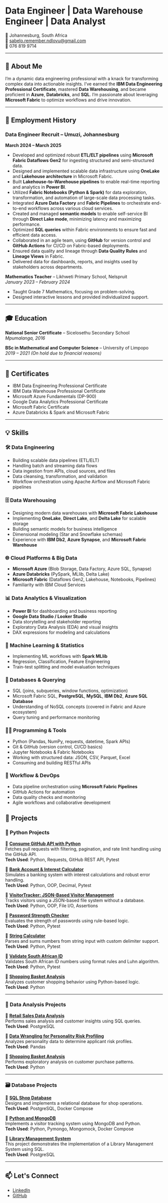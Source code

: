 # Data Engineer | Data Warehouse Engineer | Data Analyst 

📍 Johannesburg, South Africa  
📧 sabelo.remember.ndlovu@gmail.com  
📱 076 819 9714  

---

## 👋 About Me  
I’m a dynamic data engineering professional with a knack for transforming complex data into actionable insights. I’ve earned the **IBM Data Engineering Professional Certificate**, mastered **Data Warehousing**, and became proficient in **Azure**, **Databricks**, and **SQL**. I’m passionate about leveraging **Microsoft Fabric** to optimize workflows and drive innovation.  

---

## 💼 Employment History  
### Data Engineer Recruit – Umuzi, Johannesburg  
**March 2024 – March 2025**

- Developed and optimized robust **ETL/ELT pipelines** using **Microsoft Fabric Dataflows Gen2** for ingesting structured and semi-structured data.  
- Designed and implemented scalable data infrastructure using **OneLake** and **Lakehouse architecture** in Microsoft Fabric.  
- Built **Lakehouse-to-Warehouse pipelines** to enable real-time reporting and analytics in **Power BI**.  
- Utilized **Fabric Notebooks (Python & Spark)** for data exploration, transformation, and automation of large-scale data processing tasks.  
- Integrated **Azure Data Factory** and **Fabric Pipelines** to orchestrate end-to-end workflows across various cloud services.  
- Created and managed **semantic models** to enable self-service BI through **Direct Lake mode**, minimizing latency and maximizing performance.  
- Optimized **SQL queries** within Fabric environments to ensure fast and efficient data access.  
- Collaborated in an agile team, using **GitHub** for version control and **GitHub Actions** for CI/CD on Fabric-based deployments.  
- Ensured data quality and lineage through **Data Quality Rules** and **Lineage Views** in Fabric.  
- Delivered data for dashboards, reports, and insights used by stakeholders across departments.


**Mathematics Teacher** – Likhweti Primary School, Nelspruit  
*January 2023 – February 2024*  
- Taught Grade 7 Mathematics, focusing on problem-solving.  
- Designed interactive lessons and provided individualized support.

---

## 🎓 Education  

**National Senior Certificate** – Sicelosethu Secondary School  
*Mpumalanga, 2016*  

**BSc in Mathematical and Computer Science** – University of Limpopo  
*2019 – 2021 (On hold due to financial reasons)*  

---

## 📜 Certificates  

- IBM Data Engineering Professional Certificate 
- IBM Data Warehouse Professional Certificate 
- Microsoft Azure Fundamentals (DP-900)
- Google Data Analytics Professional Certificate
- Microsoft Fabric Certificate
- Azure Databricks & Spark and Microsoft Fabric 

---

## 💡 Skills

### 🛠️ Data Engineering  
- Building scalable data pipelines (ETL/ELT)  
- Handling batch and streaming data flows  
- Data ingestion from APIs, cloud sources, and files  
- Data cleansing, transformation, and validation  
- Workflow orchestration using Apache Airflow and Microsoft Fabric pipelines  

### 🗄️ Data Warehousing  
- Designing modern data warehouses with **Microsoft Fabric Lakehouse**  
- Implementing **OneLake**, **Direct Lake**, and **Delta Lake** for scalable storage  
- Building semantic models for business intelligence  
- Dimensional modeling (Star and Snowflake schemas)  
- Experience with **IBM Db2**, **Azure Synapse**, and **Microsoft Fabric Warehouse**  

### 🌐 Cloud Platforms & Big Data  
- **Microsoft Azure** (Blob Storage, Data Factory, Azure SQL, Synapse)  
- **Azure Databricks** (PySpark, MLlib, Delta Lake)  
- **Microsoft Fabric** (Dataflows Gen2, Lakehouse, Notebooks, Pipelines)  
- Familiarity with IBM Cloud Services  

### 📊 Data Analytics & Visualization  
- **Power BI** for dashboarding and business reporting  
- **Google Data Studio / Looker Studio**  
- Data storytelling and stakeholder reporting  
- Exploratory Data Analysis (EDA) and visual insights  
- DAX expressions for modeling and calculations  

### 🧠 Machine Learning & Statistics  
- Implementing ML workflows with **Spark MLlib**  
- Regression, Classification, Feature Engineering  
- Train-test splitting and model evaluation techniques  

### 💾 Databases & Querying  
- SQL (joins, subqueries, window functions, optimization)  
- Microsoft Fabric SQL, **PostgreSQL**, **MySQL**, **IBM Db2**, **Azure SQL Database**  
- Understanding of NoSQL concepts (covered in Fabric and Azure ecosystem)  
- Query tuning and performance monitoring  

### 👨‍💻 Programming & Tools  
- Python (Pandas, NumPy, requests, datetime, Spark APIs)  
- Git & GitHub (version control, CI/CD basics)  
- Jupyter Notebooks & Fabric Notebooks  
- Working with structured data: JSON, CSV, Parquet, Excel  
- Consuming and building RESTful APIs  

### 🔧 Workflow & DevOps  
- Data pipeline orchestration using **Microsoft Fabric Pipelines**  
- GitHub Actions for automation  
- Data quality checks and monitoring  
- Agile workflows and collaborative development  

## 🚀 Projects

### 🐍 Python Projects

🔹 **[Consume GitHub API with Python](https://github.com/SRSuccesTemusaNdlovu/Consume-GitHub-Api)**  
Fetches pull requests with filtering, pagination, and rate limit handling using the GitHub API.  
**Tech Used**: Python, Requests, GitHub REST API, Pytest

🔹 **[Bank Account & Interest Calculator](https://github.com/SRSuccesTemusaNdlovu/Bank-Account---Interest-Calculator)**  
Simulates a banking system with interest calculations and robust error handling.  
**Tech Used**: Python, OOP, Decimal, Pytest

🔹 **[VisitorTracker: JSON-Based Visitor Management](https://github.com/SRSuccesTemusaNdlovu/VisitorTracker-JSON-Based-Visitor-Management)**  
Tracks visitors using a JSON-based file system without a database.  
**Tech Used**: Python, OOP, File I/O, Assertions

🔹 **[Password Strength Checker](https://github.com/SRSuccesTemusaNdlovu/Password-sStrength-Checker)**  
Evaluates the strength of passwords using rule-based logic.  
**Tech Used**: Python, Pytest

🔹 **[String Calculator](https://github.com/SRSuccesTemusaNdlovu/The-String-Calculator-project)**  
Parses and sums numbers from string input with custom delimiter support.  
**Tech Used**: Python, Pytest

🔹 **[Validate South African ID](https://github.com/SRSuccesTemusaNdlovu/Validate-South-African-ID)**  
Validates South African ID numbers using format rules and Luhn algorithm.  
**Tech Used**: Python, Pytest

🔹 **[Shopping Basket Analysis](https://github.com/SRSuccesTemusaNdlovu/Shopping-Basket-Analysis)**  
Analyzes customer shopping behavior using Python-based logic.  
**Tech Used**: Python

---

### 🧠 Data Analysis Projects

🔹 **[Retail Sales Data Analysis](https://github.com/SRSuccesTemusaNdlovu/Retail-Sales-Data-Analysis)**  
Performs sales analysis and customer insights using SQL queries.  
**Tech Used**: PostgreSQL

🔹 **[Data Wrangling for Personality Risk Profiling](https://github.com/SRSuccesTemusaNdlovu/Data-Wrangling-and-Analysis-for-Personality-Risk-Profiling)**  
Analyzes personality data to determine applicant risk profiles.  
**Tech Used**: Pandas

🔹 **[Shopping Basket Analysis](https://github.com/SRSuccesTemusaNdlovu/Shopping-Basket-Analysis)**  
Performs exploratory analysis on customer purchase patterns.  
**Tech Used**: Python

---

### 🗃️ Database Projects

🔹 **[SQL Shop Database](https://github.com/SRSuccesTemusaNdlovu/Sql-Shop-Database)**  
Designs and implements a relational database for shop operations.  
**Tech Used**: PostgreSQL, Docker Compose

🔹 **[Python and MongoDB](https://github.com/SRSuccesTemusaNdlovu/Python-and-MongoDB)**  
Implements a visitor tracking system using MongoDB and Python.  
**Tech Used**: Python, Pymongo, Mongomock, Docker Compose

🔹 **[Library Management System](https://github.com/SRSuccesTemusaNdlovu/Library-Management-System)**  
This project demonstrates the implementation of a Library Management System using SQL.  
**Tech Used**: PostgreSQL

---

## 📫 Let's Connect  
- [LinkedIn](https://www.linkedin.com/in/sabelo-remember-ndlovu)  
- [GitHub](https://srsuccestemusandlovu.github.io/)



